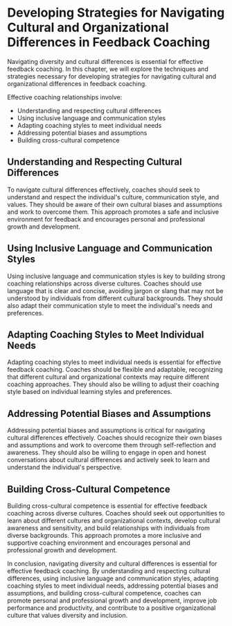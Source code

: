 Developing Strategies for Navigating Cultural and Organizational Differences in Feedback Coaching
===========================================================================================================================================================

Navigating diversity and cultural differences is essential for effective feedback coaching. In this chapter, we will explore the techniques and strategies necessary for developing strategies for navigating cultural and organizational differences in feedback coaching.

Effective coaching relationships involve:

* Understanding and respecting cultural differences
* Using inclusive language and communication styles
* Adapting coaching styles to meet individual needs
* Addressing potential biases and assumptions
* Building cross-cultural competence

Understanding and Respecting Cultural Differences
-------------------------------------------------

To navigate cultural differences effectively, coaches should seek to understand and respect the individual's culture, communication style, and values. They should be aware of their own cultural biases and assumptions and work to overcome them. This approach promotes a safe and inclusive environment for feedback and encourages personal and professional growth and development.

Using Inclusive Language and Communication Styles
-------------------------------------------------

Using inclusive language and communication styles is key to building strong coaching relationships across diverse cultures. Coaches should use language that is clear and concise, avoiding jargon or slang that may not be understood by individuals from different cultural backgrounds. They should also adapt their communication style to meet the individual's needs and preferences.

Adapting Coaching Styles to Meet Individual Needs
-------------------------------------------------

Adapting coaching styles to meet individual needs is essential for effective feedback coaching. Coaches should be flexible and adaptable, recognizing that different cultural and organizational contexts may require different coaching approaches. They should also be willing to adjust their coaching style based on individual learning styles and preferences.

Addressing Potential Biases and Assumptions
-------------------------------------------

Addressing potential biases and assumptions is critical for navigating cultural differences effectively. Coaches should recognize their own biases and assumptions and work to overcome them through self-reflection and awareness. They should also be willing to engage in open and honest conversations about cultural differences and actively seek to learn and understand the individual's perspective.

Building Cross-Cultural Competence
----------------------------------

Building cross-cultural competence is essential for effective feedback coaching across diverse cultures. Coaches should seek out opportunities to learn about different cultures and organizational contexts, develop cultural awareness and sensitivity, and build relationships with individuals from diverse backgrounds. This approach promotes a more inclusive and supportive coaching environment and encourages personal and professional growth and development.

In conclusion, navigating diversity and cultural differences is essential for effective feedback coaching. By understanding and respecting cultural differences, using inclusive language and communication styles, adapting coaching styles to meet individual needs, addressing potential biases and assumptions, and building cross-cultural competence, coaches can promote personal and professional growth and development, improve job performance and productivity, and contribute to a positive organizational culture that values diversity and inclusion.
